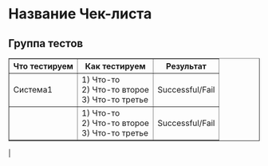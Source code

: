 # Название Чек-листа
## Группа тестов
<table width="100%" border="1" cellpadding="4" cellspacing="0">
   <tr>
    <th> Что тестируем <th> Как тестируем <th> Результат 
     
   <tr>
    <td> Система1</td>
    <td>1) Что-то <br> 
        2) Что-то второе <br>
        3) Что-то третье <br>
    <td >Successful/Fail</td> 
  <tr>
    <td> 
    <td>1) Что-то <br> 
        2) Что-то второе <br>
        3) Что-то третье <br>
    <td> Successful/Fail
   </tr>
  </table>|

